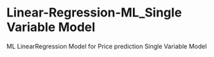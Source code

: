 # Linear-Regression-ML_Single Variable Model 
ML LinearRegression Model for Price prediction 
Single Variable Model

